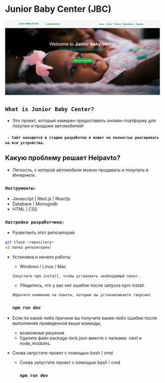 #                                                      Junior Baby Center (JBC)

![](public/images/jbc.png)

## `What is Junior Baby Center?`
- Это проект, который намерен предоставить онлайн-платформу для покупки и продажи автомобилей!
#### ` - Сайт находится в стадии разработки и может не полностью реагировать на все устройства.`

## Какую проблему решает Helpavto?
- Легкость, с которой автомобили можно продавать и покупать в Интернете.

### `Инструменты:`
- Javascript | Next.js   | Reactjs
- Database    | Monogodb
- HTML | CSS

### `Настройка разработчика:`
- Разветвить этот репозиторий
```bash
git clone <repository>
cd папка репозитория/
```
- Установка и начало работы
    - Windows / Linux / Mac
    ```
    Запустите npm install, чтобы установить необходимый пакет.
    ```
    - Убедитесь, что у вас нет ошибок после запуска npm install.
    ```
    Обратите внимание на пакеты, которые вы устанавливаете (версии)
    ```
    ### `npm run dev`


- Если по какой-либо причине вы получите какие-либо ошибки после выполнения приведенной выше команды,
    - возможные решения
    - Удалите файл package-lock.json вместе с папками .next и node_modules.
- Снова запустите проект с помощью bash / cmd
    - Снова запустите проект с помощью bash / cmd
        ### `npm run dev`
